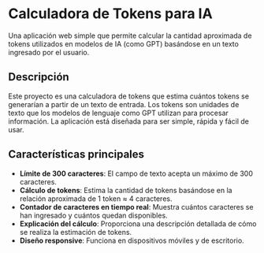 # Calculadora de Tokens para IA

Una aplicación web simple que permite calcular la cantidad aproximada de tokens utilizados en modelos de IA (como GPT) basándose en un texto ingresado por el usuario.

## Descripción

Este proyecto es una calculadora de tokens que estima cuántos tokens se generarían a partir de un texto de entrada. Los tokens son unidades de texto que los modelos de lenguaje como GPT utilizan para procesar información. La aplicación está diseñada para ser simple, rápida y fácil de usar.

## Características principales

- **Límite de 300 caracteres**: El campo de texto acepta un máximo de 300 caracteres.
- **Cálculo de tokens**: Estima la cantidad de tokens basándose en la relación aproximada de 1 token ≈ 4 caracteres.
- **Contador de caracteres en tiempo real**: Muestra cuántos caracteres se han ingresado y cuántos quedan disponibles.
- **Explicación del cálculo**: Proporciona una descripción detallada de cómo se realiza la estimación de tokens.
- **Diseño responsive**: Funciona en dispositivos móviles y de escritorio.
